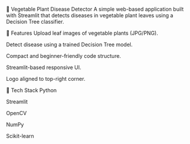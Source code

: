 🌿 Vegetable Plant Disease Detector
A simple web-based application built with Streamlit that detects diseases in vegetable plant leaves using a Decision Tree classifier.

🚀 Features
Upload leaf images of vegetable plants (JPG/PNG).

Detect disease using a trained Decision Tree model.

Compact and beginner-friendly code structure.

Streamlit-based responsive UI.

Logo aligned to top-right corner.

🧠 Tech Stack
Python

Streamlit

OpenCV

NumPy

Scikit-learn


